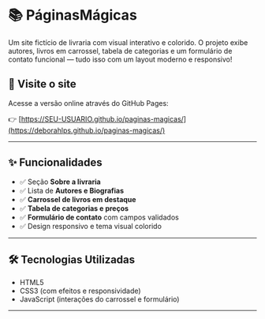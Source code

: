 # 📚 PáginasMágicas

Um site fictício de livraria com visual interativo e colorido. O projeto exibe autores, livros em carrossel, tabela de categorias e um formulário de contato funcional — tudo isso com um layout moderno e responsivo!

## 🔮 Visite o site

Acesse a versão online através do GitHub Pages:

👉 [https://SEU-USUARIO.github.io/paginas-magicas/](https://deborahlps.github.io/paginas-magicas/)

---

## ✨ Funcionalidades

- ✅ Seção **Sobre a livraria**
- ✅ Lista de **Autores e Biografias**
- ✅ **Carrossel de livros em destaque**
- ✅ **Tabela de categorias e preços**
- ✅ **Formulário de contato** com campos validados
- ✅ Design responsivo e tema visual colorido

---

## 🛠️ Tecnologias Utilizadas

- HTML5
- CSS3 (com efeitos e responsividade)
- JavaScript (interações do carrossel e formulário)

---



